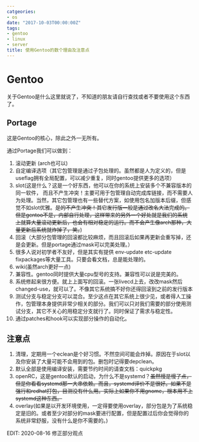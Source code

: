 ```yaml
---
catgeories: 
- os
date: "2017-10-03T00:00:00Z"
tags: 
- gentoo
- linux
- server
title: 使用Gentoo的数个理由及注意点
---
```


# Gentoo

关于Gentoo是什么这里就说了，不知道的朋友请自行查找或者不要使用这个东西了。
<!--more-->

## Portage

这是Gentoo的核心，除此之外一无所有。

通过Portage我们可以做到：

1. 滚动更新 (arch也可以)
2. 自定编译选项（其它包管理是通过子包处理的。虽然都是人为定义的，但是useflag拥有全局配置，可以减少重复，同时gentoo提供更多的选项）
3. slot(这是什么？这是一个好东西，他可以在你的系统上安装多个不兼容版本的同一软件，
   而且不产生冲突！主要可用于包管理自动完成库链接，而不需要人为处理。当然，其它包管理也有一些替代方案，如使用包名加版本后缀，但感觉不如slot优雅。~~是的不产生冲突！其它发行版一般是通过改名大法完成的。但是gentoo不是，内部自行处理，这样带来的另外一个好处就是我们的系统上就算大量滚动更新后，也会有相对稳定的运行。而不会产生像arch那种，大量更新后系统就炸掉了，笑。~~)
4. 回滚（大部分包管理的回滚都比较麻烦，而且回滚后如果再更新会重写掉，还是会更新。但是portage通过mask可以完美处理。）
5. 很多人说对初学者不友好，但是其实有提供 env-update etc-update fixpackages等大量工具。只要会看文档，总是能处理的。
6. wiki(虽然arch更好一点)
7. 兼容性。gentoo同时提供大量cpu型号的支持。兼容性可以说是完美的。
8. 系统修起来很方便。就上上面写的回滚。一张livecd上去，改改mask然后changed-use，就可以了。不像其它系统搞不好你还得回滚到之前的发行版本
9. 测试分支与稳定分支可以混合。至少这点在其它系统上很少见，或者得人工操作，包管理本身提供非常少相关的部分。我们可以只对我们需要的部分使用测试分支，其它不关心的用稳定分支就行了。同时保证了需求与稳定性。
10. 通过patches和hook可以实现部分操作的自动化。
 
## 注意点

1. 清理，定期用一个eclean是个好习惯。不然空间可能会炸掉。原因在于slot以及你安装了大量可能不会用到的包。删包时记得要depclean。
2. 默认全部是使用编译安装，需要节约时间的请查文档：quickpkg
3. openRC，这是gentoo默认的启动，为什么不是systemd？~~虽然慢是慢了点，但是你看看systemd那一大串依赖。而且，systemd评价不是很好。如果不是强行和redhat打包，目测没有什么用。实际上如果你不用gnome，根本用不上systemd这种东西。~~
4. overlay(如果是以开发环境使用，一定得要使用overlay，部分包是为了系统稳定是旧的。或者至少对部分的mask要进行配置，但是配置过后你会觉得你的系统非常舒服，没有什么是你不需要的。)

EDIT: 2020-08-16 修正部分观点
